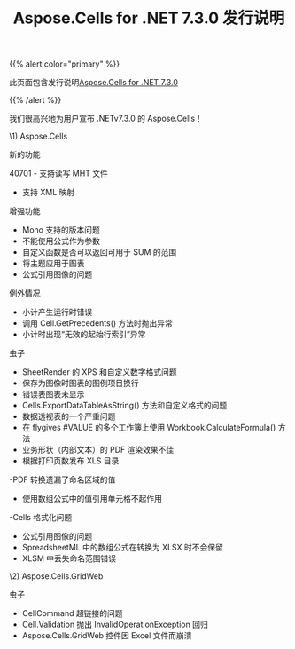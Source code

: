 ﻿---
title: Aspose.Cells for .NET 7.3.0 发行说明
type: docs
weight: 50
url: /zh/net/aspose-cells-for-net-7-3-0-release-notes/
---
{{% alert color="primary" %}} 

此页面包含发行说明[Aspose.Cells for .NET 7.3.0](https://downloads.aspose.com/cells/net/new-releases/aspose.cells-for-.net-7.3.0/)

{{% /alert %}} 

我们很高兴地为用户宣布 .NETv7.3.0 的 Aspose.Cells！



\1) Aspose.Cells 



新的功能

 40701 - 支持读写 MHT 文件

- 支持 XML 映射



增强功能

- Mono 支持的版本问题
- 不能使用公式作为参数
- 自定义函数是否可以返回可用于 SUM 的范围
- 将主题应用于图表
- 公式引用图像的问题



例外情况

- 小计产生运行时错误
- 调用 Cell.GetPrecedents() 方法时抛出异常
- 小计时出现“无效的起始行索引”异常



虫子

- SheetRender 的 XPS 和自定义数字格式问题
- 保存为图像时图表的图例项目换行
- 错误表图表未显示
- Cells.ExportDataTableAsString() 方法和自定义格式的问题
- 数据透视表的一个严重问题
- 在 flygives #VALUE 的多个工作簿上使用 Workbook.CalculateFormula() 方法
- 业务形状（内部文本）的 PDF 渲染效果不佳
- 根据打印页数发布 XLS 目录

-PDF 转换遗漏了命名区域的值

- 使用数组公式中的值引用单元格不起作用

-Cells 格式化问题

- 公式引用图像的问题
- SpreadsheetML 中的数组公式在转换为 XLSX 时不会保留
- XLSM 中丢失命名范围错误



\2) Aspose.Cells.GridWeb



虫子

- CellCommand 超链接的问题
- Cell.Validation 抛出 InvalidOperationException 回归
- Aspose.Cells.GridWeb 控件因 Excel 文件而崩溃


